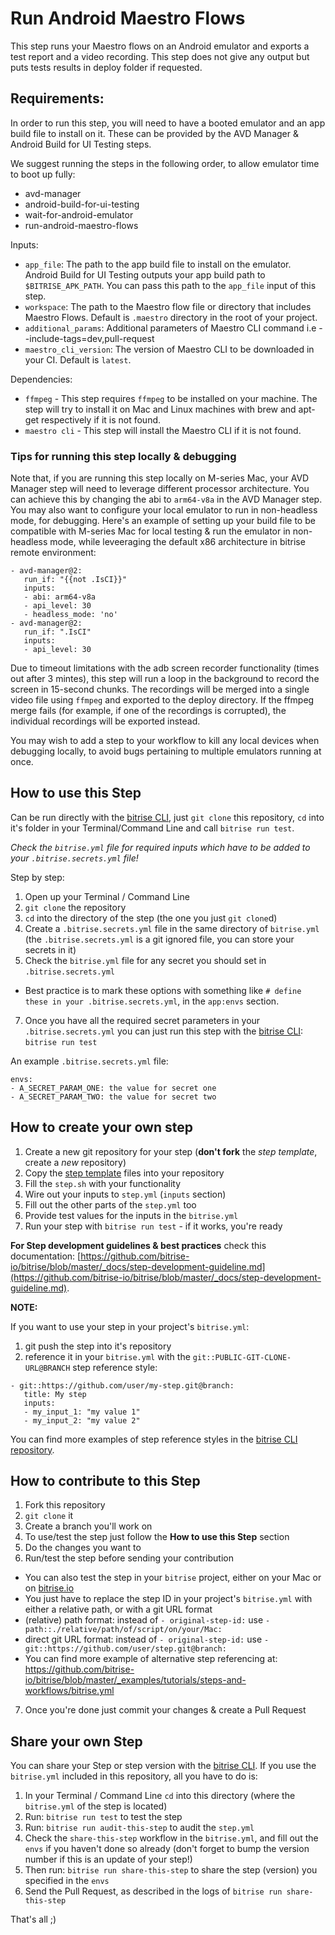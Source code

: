 # Run Android Maestro Flows

This step runs your Maestro flows on an Android emulator and exports a test report and a video recording. This step does not give any output but puts tests results in deploy folder if requested.

## Requirements:
In order to run this step, you will need to have a booted emulator and an app build file to install on it. These can be provided by the AVD Manager & Android Build for UI Testing steps.

We suggest running the steps in the following order, to allow emulator time to boot up fully:

- avd-manager
- android-build-for-ui-testing
- wait-for-android-emulator
- run-android-maestro-flows


Inputs:
- `app_file`: The path to the app build file to install on the emulator. Android Build for UI Testing outputs your app build path to `$BITRISE_APK_PATH`. You can pass this path to the `app_file` input of this step.
- `workspace`: The path to the Maestro flow file or directory that includes Maestro Flows. Default is `.maestro` directory in the root of your project.
- `additional_params`: Additional parameters of Maestro CLI command i.e --include-tags=dev,pull-request
- `maestro_cli_version`: The version of Maestro CLI to be downloaded in your CI. Default is `latest`.

Dependencies:
- `ffmpeg` - This step requires `ffmpeg` to be installed on your machine. The step will try to install it on Mac and Linux machines with brew and apt-get respectively if it is not found.
- `maestro cli` - This step will install the Maestro CLI if it is not found. 


### Tips for running this step locally & debugging

Note that, if you are running this step locally on M-series Mac, your AVD Manager step will need to leverage different processor architecture. You can achieve this by changing the abi to `arm64-v8a` in the AVD Manager step. You may also want to configure your local emulator to run in non-headless mode, for debugging.  Here's an example of setting up your build file to be compatible with M-series Mac for local testing & run the emulator in non-headless mode, while leveeraging the default x86 architecture in bitrise remote environment:

```
- avd-manager@2:
   run_if: "{{not .IsCI}}"
   inputs:
   - abi: arm64-v8a
   - api_level: 30
   - headless_mode: 'no'
- avd-manager@2:
   run_if: ".IsCI"
   inputs:
   - api_level: 30
```

Due to timeout limitations with the adb screen recorder functionality (times out after 3 mintes), this step will run a loop in the background to record the screen in 15-second chunks. The recordings will be merged into a single video file using `ffmpeg` and exported to the deploy directory. If the ffmpeg merge fails (for example, if one of the recordings is corrupted), the individual recordings will be exported instead.

You may wish to add a step to your workflow to kill any local devices when debugging locally, to avoid bugs pertaining to multiple emulators running at once. 

## How to use this Step

Can be run directly with the [bitrise CLI](https://github.com/bitrise-io/bitrise),
just `git clone` this repository, `cd` into it's folder in your Terminal/Command Line
and call `bitrise run test`.

*Check the `bitrise.yml` file for required inputs which have to be
added to your `.bitrise.secrets.yml` file!*

Step by step:

1. Open up your Terminal / Command Line
2. `git clone` the repository
3. `cd` into the directory of the step (the one you just `git clone`d)
5. Create a `.bitrise.secrets.yml` file in the same directory of `bitrise.yml`
   (the `.bitrise.secrets.yml` is a git ignored file, you can store your secrets in it)
6. Check the `bitrise.yml` file for any secret you should set in `.bitrise.secrets.yml`
  * Best practice is to mark these options with something like `# define these in your .bitrise.secrets.yml`, in the `app:envs` section.
7. Once you have all the required secret parameters in your `.bitrise.secrets.yml` you can just run this step with the [bitrise CLI](https://github.com/bitrise-io/bitrise): `bitrise run test`

An example `.bitrise.secrets.yml` file:

```
envs:
- A_SECRET_PARAM_ONE: the value for secret one
- A_SECRET_PARAM_TWO: the value for secret two
```

## How to create your own step

1. Create a new git repository for your step (**don't fork** the *step template*, create a *new* repository)
2. Copy the [step template](https://github.com/bitrise-steplib/step-template) files into your repository
3. Fill the `step.sh` with your functionality
4. Wire out your inputs to `step.yml` (`inputs` section)
5. Fill out the other parts of the `step.yml` too
6. Provide test values for the inputs in the `bitrise.yml`
7. Run your step with `bitrise run test` - if it works, you're ready

__For Step development guidelines & best practices__ check this documentation: [https://github.com/bitrise-io/bitrise/blob/master/_docs/step-development-guideline.md](https://github.com/bitrise-io/bitrise/blob/master/_docs/step-development-guideline.md).

**NOTE:**

If you want to use your step in your project's `bitrise.yml`:

1. git push the step into it's repository
2. reference it in your `bitrise.yml` with the `git::PUBLIC-GIT-CLONE-URL@BRANCH` step reference style:

```
- git::https://github.com/user/my-step.git@branch:
   title: My step
   inputs:
   - my_input_1: "my value 1"
   - my_input_2: "my value 2"
```

You can find more examples of step reference styles
in the [bitrise CLI repository](https://github.com/bitrise-io/bitrise/blob/master/_examples/tutorials/steps-and-workflows/bitrise.yml#L65).

## How to contribute to this Step

1. Fork this repository
2. `git clone` it
3. Create a branch you'll work on
4. To use/test the step just follow the **How to use this Step** section
5. Do the changes you want to
6. Run/test the step before sending your contribution
  * You can also test the step in your `bitrise` project, either on your Mac or on [bitrise.io](https://www.bitrise.io)
  * You just have to replace the step ID in your project's `bitrise.yml` with either a relative path, or with a git URL format
  * (relative) path format: instead of `- original-step-id:` use `- path::./relative/path/of/script/on/your/Mac:`
  * direct git URL format: instead of `- original-step-id:` use `- git::https://github.com/user/step.git@branch:`
  * You can find more example of alternative step referencing at: https://github.com/bitrise-io/bitrise/blob/master/_examples/tutorials/steps-and-workflows/bitrise.yml
7. Once you're done just commit your changes & create a Pull Request


## Share your own Step

You can share your Step or step version with the [bitrise CLI](https://github.com/bitrise-io/bitrise). If you use the `bitrise.yml` included in this repository, all you have to do is:

1. In your Terminal / Command Line `cd` into this directory (where the `bitrise.yml` of the step is located)
1. Run: `bitrise run test` to test the step
1. Run: `bitrise run audit-this-step` to audit the `step.yml`
1. Check the `share-this-step` workflow in the `bitrise.yml`, and fill out the
   `envs` if you haven't done so already (don't forget to bump the version number if this is an update
   of your step!)
1. Then run: `bitrise run share-this-step` to share the step (version) you specified in the `envs`
1. Send the Pull Request, as described in the logs of `bitrise run share-this-step`

That's all ;)
